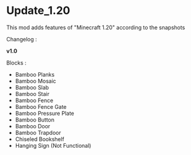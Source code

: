 # Update_1.20
This mod adds features of "Minecraft 1.20" according to the snapshots

Changelog :

**v1.0**

Blocks :

- Bamboo Planks
- Bamboo Mosaic
- Bamboo Slab
- Bamboo Stair
- Bamboo Fence
- Bamboo Fence Gate
- Bamboo Pressure Plate
- Bamboo Button
- Bamboo Door
- Bamboo Trapdoor
- Chiseled Bookshelf
- Hanging Sign (Not Functional)
